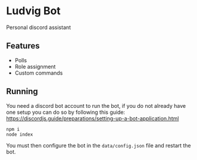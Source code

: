 # Ludvig Bot
 
Personal discord assistant

## Features

* Polls
* Role assignment
* Custom commands

## Running

You need a discord bot account to run the bot, if you do not already have one setup you can do so by following this guide: https://discordjs.guide/preparations/setting-up-a-bot-application.html

```
npm i
node index
```

You must then configure the bot in the `data/config.json` file and restart the bot.